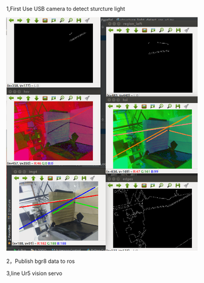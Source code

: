 1,First Use USB camera to detect sturcture light

![image](https://github.com/Musyue/structure-light-line-detect/blob/master/image/sturcture_light_detect.png)

2，Publish bgr8 data to ros

3,line Ur5 vision servo

